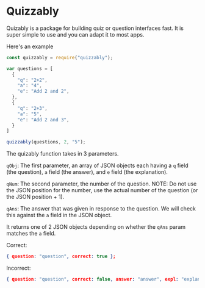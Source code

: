 # Quizzably
Quizably is a package for building quiz or question interfaces fast. It is super simple to use and you can adapt it to most apps.

Here's an example
```javascript
const quizzably = require("quizzably");

var questions = [
  {
    "q": "2+2",
    "a": "4",
    "e": "Add 2 and 2",
  },
  {
    "q": "2+3",
    "a": "5",
    "e": "Add 2 and 3",
  }
]

quizzably(questions, 2, "5");
```
The quizably function takes in 3 parameters.

`qObj`: The first parameter, an array of JSON objects each having a `q` field (the question), `a` field (the answer), and `e` field (the explanation).

`qNum`: The second parameter, the number of the question. NOTE: Do not use the JSON position for the number, use the actual number of the question (or the JSON position + 1).

`qAns`: The answer that was given in response to the question. We will check this against the `a` field in the JSON object.

It returns one of 2 JSON objects depending on whether the `qAns` param matches the `a` field.

Correct:
```json
{ question: "question", correct: true };
```
Incorrect:
```json
{ question: "question", correct: false, answer: "answer", expl: "explanation" }
```
